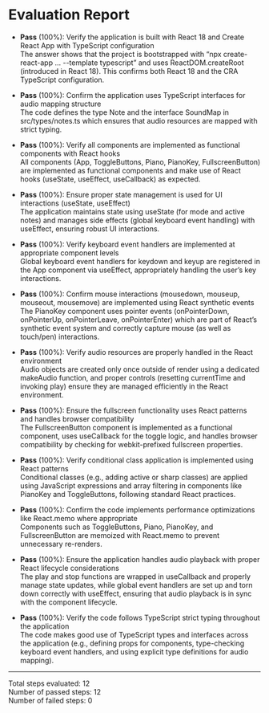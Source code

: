 # Evaluation Report

- **Pass** (100%): Verify the application is built with React 18 and Create React App with TypeScript configuration  
  The answer shows that the project is bootstrapped with “npx create-react-app … --template typescript” and uses ReactDOM.createRoot (introduced in React 18). This confirms both React 18 and the CRA TypeScript configuration.

- **Pass** (100%): Confirm the application uses TypeScript interfaces for audio mapping structure  
  The code defines the type Note and the interface SoundMap in src/types/notes.ts which ensures that audio resources are mapped with strict typing.

- **Pass** (100%): Verify all components are implemented as functional components with React hooks  
  All components (App, ToggleButtons, Piano, PianoKey, FullscreenButton) are implemented as functional components and make use of React hooks (useState, useEffect, useCallback) as expected.

- **Pass** (100%): Ensure proper state management is used for UI interactions (useState, useEffect)  
  The application maintains state using useState (for mode and active notes) and manages side effects (global keyboard event handling) with useEffect, ensuring robust UI interactions.

- **Pass** (100%): Verify keyboard event handlers are implemented at appropriate component levels  
  Global keyboard event handlers for keydown and keyup are registered in the App component via useEffect, appropriately handling the user’s key interactions.

- **Pass** (100%): Confirm mouse interactions (mousedown, mouseup, mouseout, mousemove) are implemented using React synthetic events  
  The PianoKey component uses pointer events (onPointerDown, onPointerUp, onPointerLeave, onPointerEnter) which are part of React’s synthetic event system and correctly capture mouse (as well as touch/pen) interactions.

- **Pass** (100%): Verify audio resources are properly handled in the React environment  
  Audio objects are created only once outside of render using a dedicated makeAudio function, and proper controls (resetting currentTime and invoking play) ensure they are managed efficiently in the React environment.

- **Pass** (100%): Ensure the fullscreen functionality uses React patterns and handles browser compatibility  
  The FullscreenButton component is implemented as a functional component, uses useCallback for the toggle logic, and handles browser compatibility by checking for webkit-prefixed fullscreen properties.

- **Pass** (100%): Verify conditional class application is implemented using React patterns  
  Conditional classes (e.g., adding active or sharp classes) are applied using JavaScript expressions and array filtering in components like PianoKey and ToggleButtons, following standard React practices.

- **Pass** (100%): Confirm the code implements performance optimizations like React.memo where appropriate  
  Components such as ToggleButtons, Piano, PianoKey, and FullscreenButton are memoized with React.memo to prevent unnecessary re-renders.

- **Pass** (100%): Ensure the application handles audio playback with proper React lifecycle considerations  
  The play and stop functions are wrapped in useCallback and properly manage state updates, while global event handlers are set up and torn down correctly with useEffect, ensuring that audio playback is in sync with the component lifecycle.

- **Pass** (100%): Verify the code follows TypeScript strict typing throughout the application  
  The code makes good use of TypeScript types and interfaces across the application (e.g., defining props for components, type-checking keyboard event handlers, and using explicit type definitions for audio mapping).

---

Total steps evaluated: 12  
Number of passed steps: 12  
Number of failed steps: 0